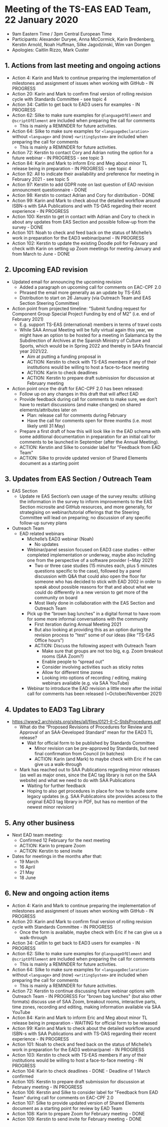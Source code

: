 # Meeting of the TS-EAS EAD Team, 22 January 2020
- 9am Eastern Time / 3pm Central European Time
- Participants: Alexander Duryee, Anna McCormick, Karin Bredenberg, Kerstin Arnold, Noah Huffman, Silke Jagodzinski, Wim van Dongen
- Apologies: Caitlin Rizzo, Mark Custer 

## 1. Actions from last meeting and ongoing actions
- Action 4: Karin and Mark to continue preparing the implementation of milestones and assignment of issues when working with GitHub - IN PROGRESS
- Action 20: Karin and Mark to confirm final version of rolling revision cycle with Standards Committee - see topic 4
- Action 34: Caitlin to get back to EAD3 users for examples - IN PROGRESS
- Action 62: Silke to make sure examples for `@languageOfElement` and `@scriptOfElement` are included when preparing the call for comments
  - This is mainly a REMINDER for future activities.
- Action 64: Silke to make sure examples for `<languageDeclaration>` without `<language>` and (now) `<writingSystem>` are included when preparing the call for comments
  - This is mainly a REMINDER for future activities.
- Action 72: Kerstin to contact Cory and Adrian noting the option for a future webinar - IN PROGRESS - see topic 3
- Action 84: Karin and Mark to inform Eric and Meg about minor TL release being in preparation - IN PROGRESS - see topic 4
- Action 92: All to indicate their availability and preference for meeting in February 2021 - see topic 5
- Action 97: Kerstin to add GDPR note on last question of EAD revision announcment questionnaire - DONE
- Action 98: Kerstin to contact Adrian and Cory for distribution - DONE
- Action 99: Karin and Mark to check about the detailed workflow around ISBN-s with SAA Publications and with TS-DAS regarding their recent experience - IN PROGRESS
- Action 100: Kerstin to get in contact with Adrian and Cory to check in about any updates from EAS Section and possible follow-up from the survey - DONE
- Action 101: Noah to check and feed back on the status of Michelle’s work in preparation for the EAD3 webinar/panel - IN PROGRESS
- Action 102: Kerstin to update the existing Doodle poll for February and check with Karin on setting up Zoom meetings for meeting January and from March to June - DONE

## 2. Upcoming EAD revision
- Updated email for announcing the upcoming revision
  - Added a paragraph on upcoming call for comments on EAC-CPF 2.0
  - Phrased the email more generally as an update by TS-EAS
  - Distribution to start on 26 January (via Outreach Team and EAS Section Steering Committee)
- Action point from projected timeline: “Submit funding request for Component Group Special Project Funding by end of M2” (i.e. end of February 2021)
  - E.g. support TS-EAS (international) members in terms of travel costs
  - While SAA Annual Meeting will be fully virtual again this year, we might have an option to be hosted for a meeting in Salamanca by the Subdirection of Archives at the Spanish Ministry of Culture and Sports, which would be in Spring 2022 and thereby in SAA’s financial year 2021/22.
    - Aim at putting a funding proposal in
    - ACTION: Kerstin to check with TS-EAS members if any of their institutions would be willing to host a face-to-face meeting
    - ACTION: Karin to check deadlines
    - ACTION: Kerstin to prepare draft submission for discussion at February meeting
- Action point once the draft for EAC-CPF 2.0 has been released:
  - Follow up on any changes in this draft that will affect EAD
  - Provide feedback during call for comments to make sure, we don’t have to restart discussions (and make changes) on shared elements/attributes later on
    - Plan: release call for comments during February
    - Have the call for comments open for three months (i.e. most likely until 31 May)
  - Prepare a first draft of how this will look like in the EAD schema with some additional documentation in preparation for an initial call for comments to be launched in September (after the Annual Meeting). 
  - ACTION: Kerstin and Silke to consider label for "Feedback from EAD Team" 
  - ACTION: Silke to provide updated version of Shared Elements document as a starting point

## 3. Updates from EAS Section / Outreach Team
- EAS Section
  - Update re EAS Section’s own usage of the survey results: utilising the information in the survey to inform improvements to the EAS Section microsite and GitHub resources, and more generally, for strategising on webinar/tutorial offerings that the Steering Committee will lead on preparing; no discussion of any specific follow-up survey plans
- Outreach Team
  - EAD related webinars
    - Michelle’s EAD3 webinar (Noah)
      - No updates
    - Webinar/panel session focused on EAD3 case studies - either completed implementation or underway, maybe also including one from the perspective of a software provider (~May 2021)
      - Two or three case studies (15 minutes each, plus 5 minutes questions specific to the case), followed by a panel discussion with Q&A that could also open the floor for someone who has decided to stick with EAD 2002 in order to speak about possible reasons for that and about what we could do differently in a new version to get more of the community on board
      - Most likely done in collaboration with the EAS Section and Outreach Team
    - Pick up the “brown bag lunches” in a digital format to have room for some more informal conversations with the community
      - First iteration during Annual Meeting 2021
      - But also looking at providing this as an option during the revision process to "test" some of our ideas (like “TS-EAS Office hours”)
      - ACTION: Discuss the following aspect with Outreach Team 
        - Make sure that groups are not too big, e.g. Zoom breakout rooms (SAA Zoom?)
        - Enable people to “spread out”
        - Consider involving activities such as sticky notes
        - Allow for different time zones
        - Looking into options of recording / editing, making webinars available (e.g. via SAA YouTube)
     - Webinar to introduce the EAD revision a little more after the initial call for comments has been released (~October/November 2021) 

## 4. Updates to EAD3 Tag Library
- https://www2.archivists.org/sites/all/files/0121-II-C-StdsProcedures.pdf 
  - What do the “Proposed Revisions of Procedures for Review and Approval of an SAA-Developed Standard” mean for the EAD3 TL release?
    - Wait for official form to be published by Standards Committee
      - Minor revision can be pre-approved by Standards, but need final confirmation from Council (in batches)
      - ACTION: Karin (and Mark) to maybe check with Eric if he can give us a walk-through
  - Mark has reached out to SAA Publications regarding minor releases (as well as major ones, since the EAC tag library is not on the SAA website) and what we need to do with SAA Publications
    - Waiting for further feedback
    - Hoping to also get procedures in place for how to handle some legacy updates (e.g. SAA Publicatoins site provides access to the original EAD3 tag library in PDF, but has no mention of the newest minor revision)   

## 5. Any other business
- Next EAD team meeting:
  - Confirmed 12 February for the next meeting
  - ACTION: Karin to prepare Zoom
  - ACTION: Kerstin to send invite
- Dates for meetings in the months after that:
  - 19 March
  - 16 April
  - 21 May
  - 18 June

## 6. New and ongoing action items
- Action 4: Karin and Mark to continue preparing the implementation of milestones and assignment of issues when working with GitHub - IN PROGRESS
- Action 20: Karin and Mark to confirm final version of rolling revision cycle with Standards Committee - IN PROGRESS
  - Once the form is available, maybe check with Eric if he can give us a walk-through
- Action 34: Caitlin to get back to EAD3 users for examples - IN PROGRESS
- Action 62: Silke to make sure examples for `@languageOfElement` and `@scriptOfElement` are included when preparing the call for comments
  - This is mainly a REMINDER for future activities.
- Action 64: Silke to make sure examples for `<languageDeclaration>` without `<language>` and (now) `<writingSystem>` are included when preparing the call for comments
  - This is mainly a REMINDER for future activities.
- Action 72: Kerstin to continue discussing future webinar options with Outreach Team - IN PROGRESS
  For "brown bag lunches" (but also other formats) discuss use of SAA Zoom, breakout rooms, interactive parts, time zones, recording and editing, making information available via SAA YouTube
- Action 84: Karin and Mark to inform Eric and Meg about minor TL release being in preparation - WAITING for official form to be released
- Action 99: Karin and Mark to check about the detailed workflow around ISBN-s with SAA Publications and with TS-DAS regarding their recent experience - IN PROGRESS
- Action 101: Noah to check and feed back on the status of Michelle’s work in preparation for the EAD3 webinar/panel - IN PROGRESS
- Action 103: Kerstin to check with TS-EAS members if any of their institutions would be willing to host a face-to-face meeting - IN PROGRESS
- Action 104: Karin to check deadlines - DONE - Deadline of 1 March confirmed
- Action 105: Kerstin to prepare draft submission for discussion at February meeting - IN PROGRESS
- Action 106: Kerstin and Silke to consider label for "Feedback from EAD Team" during call for comments on EAC-CPF 2.0
- Action 107: Silke to provide updated version of Shared Elements document as a starting point for review by EAD Team
- Action 108: Karin to prepare Zoom for February meeting - DONE
- Action 109: Kerstin to send invite for February meeting - DONE
